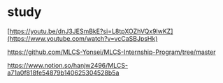 # study
[https://youtu.be/dnJ3JESmBkE?si=L8tpXOZhVQx9lwKZ](https://www.youtube.com/watch?v=vcCaSBJpsHk)

https://github.com/MLCS-Yonsei/MLCS-Internship-Program/tree/master

https://www.notion.so/hanjw2496/MLCS-a71a0f818fe54879b140625304528b5a
